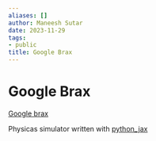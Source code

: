 ```yaml
---
aliases: []
author: Maneesh Sutar
date: 2023-11-29
tags:
- public
title: Google Brax
---
```


# Google Brax

[Google brax](https://github.com/google/brax)

Physicas simulator written with [python_jax](python_jax.md)
